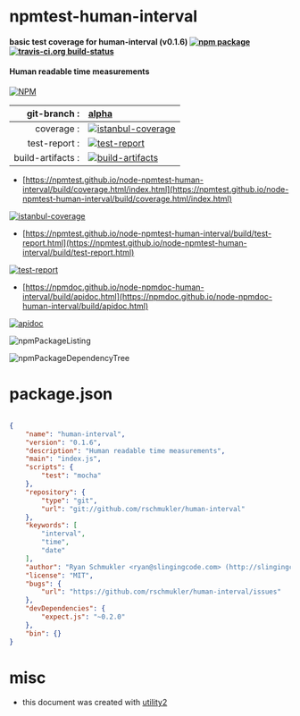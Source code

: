# npmtest-human-interval

#### basic test coverage for  human-interval (v0.1.6)  [![npm package](https://img.shields.io/npm/v/npmtest-human-interval.svg?style=flat-square)](https://www.npmjs.org/package/npmtest-human-interval) [![travis-ci.org build-status](https://api.travis-ci.org/npmtest/node-npmtest-human-interval.svg)](https://travis-ci.org/npmtest/node-npmtest-human-interval)

#### Human readable time measurements

[![NPM](https://nodei.co/npm/human-interval.png?downloads=true&downloadRank=true&stars=true)](https://www.npmjs.com/package/human-interval)

| git-branch : | [alpha](https://github.com/npmtest/node-npmtest-human-interval/tree/alpha)|
|--:|:--|
| coverage : | [![istanbul-coverage](https://npmtest.github.io/node-npmtest-human-interval/build/coverage.badge.svg)](https://npmtest.github.io/node-npmtest-human-interval/build/coverage.html/index.html)|
| test-report : | [![test-report](https://npmtest.github.io/node-npmtest-human-interval/build/test-report.badge.svg)](https://npmtest.github.io/node-npmtest-human-interval/build/test-report.html)|
| build-artifacts : | [![build-artifacts](https://npmtest.github.io/node-npmtest-human-interval/glyphicons_144_folder_open.png)](https://github.com/npmtest/node-npmtest-human-interval/tree/gh-pages/build)|

- [https://npmtest.github.io/node-npmtest-human-interval/build/coverage.html/index.html](https://npmtest.github.io/node-npmtest-human-interval/build/coverage.html/index.html)

[![istanbul-coverage](https://npmtest.github.io/node-npmtest-human-interval/build/screenCapture.buildCi.browser.%252Ftmp%252Fbuild%252Fcoverage.lib.html.png)](https://npmtest.github.io/node-npmtest-human-interval/build/coverage.html/index.html)

- [https://npmtest.github.io/node-npmtest-human-interval/build/test-report.html](https://npmtest.github.io/node-npmtest-human-interval/build/test-report.html)

[![test-report](https://npmtest.github.io/node-npmtest-human-interval/build/screenCapture.buildCi.browser.%252Ftmp%252Fbuild%252Ftest-report.html.png)](https://npmtest.github.io/node-npmtest-human-interval/build/test-report.html)

- [https://npmdoc.github.io/node-npmdoc-human-interval/build/apidoc.html](https://npmdoc.github.io/node-npmdoc-human-interval/build/apidoc.html)

[![apidoc](https://npmdoc.github.io/node-npmdoc-human-interval/build/screenCapture.buildCi.browser.%252Ftmp%252Fbuild%252Fapidoc.html.png)](https://npmdoc.github.io/node-npmdoc-human-interval/build/apidoc.html)

![npmPackageListing](https://npmtest.github.io/node-npmtest-human-interval/build/screenCapture.npmPackageListing.svg)

![npmPackageDependencyTree](https://npmtest.github.io/node-npmtest-human-interval/build/screenCapture.npmPackageDependencyTree.svg)



# package.json

```json

{
    "name": "human-interval",
    "version": "0.1.6",
    "description": "Human readable time measurements",
    "main": "index.js",
    "scripts": {
        "test": "mocha"
    },
    "repository": {
        "type": "git",
        "url": "git://github.com/rschmukler/human-interval"
    },
    "keywords": [
        "interval",
        "time",
        "date"
    ],
    "author": "Ryan Schmukler <ryan@slingingcode.com> (http://slingingcode.com/)",
    "license": "MIT",
    "bugs": {
        "url": "https://github.com/rschmukler/human-interval/issues"
    },
    "devDependencies": {
        "expect.js": "~0.2.0"
    },
    "bin": {}
}
```



# misc
- this document was created with [utility2](https://github.com/kaizhu256/node-utility2)

